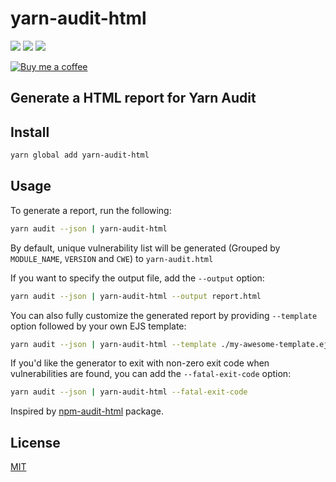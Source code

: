 # yarn-audit-html

![](https://img.shields.io/github/last-commit/davityavryan/yarn-audit-html.svg?style=flat-square)
[![](https://img.shields.io/snyk/vulnerabilities/npm/yarn-audit-html.svg?style=flat-square)](https://snyk.io/test/npm/yarn-audit-html)
[![](https://flat.badgen.net/packagephobia/install/yarn-audit-html)](https://packagephobia.now.sh/result?p=yarn-audit-html)

[![Buy me a coffee](https://www.buymeacoffee.com/assets/img/custom_images/orange_img.png)](https://www.buymeacoffee.com/davityavryan)

## Generate a HTML report for Yarn Audit

## Install

```bash
yarn global add yarn-audit-html
```

## Usage

To generate a report, run the following:

```bash
yarn audit --json | yarn-audit-html
```

By default, unique vulnerability list will be generated (Grouped by `MODULE_NAME`, `VERSION` and `CWE`) to
`yarn-audit.html`

If you want to specify the output file, add the `--output` option:

```bash
yarn audit --json | yarn-audit-html --output report.html
```

You can also fully customize the generated report by providing `--template` option followed by your own EJS template:

```bash
yarn audit --json | yarn-audit-html --template ./my-awesome-template.ejs
```

If you'd like the generator to exit with non-zero exit code when vulnerabilities are found, you can add the
`--fatal-exit-code` option:

```bash
yarn audit --json | yarn-audit-html --fatal-exit-code
```

Inspired by [npm-audit-html](https://github.com/Filiosoft/npm-audit-html) package.

## License

[MIT](LICENSE.md)
